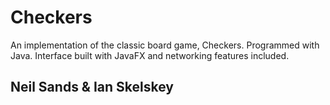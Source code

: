 # Checkers
An implementation of the classic board game, Checkers. Programmed with Java. Interface built with JavaFX and networking features included.

## Neil Sands & Ian Skelskey
